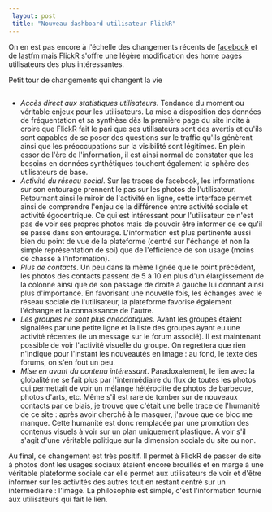 ```yaml
---
 layout: post
 title: "Nouveau dashboard utilisateur FlickR"
---
```


On en est pas encore à l'échelle des changements récents de [facebook](http://facebook.com) et de [lastfm](http://last.fm) mais [FlickR](http://flickr.com) s'offre une légère modification des home pages utilisateurs des plus intéressantes.

Petit tour de changements qui changent la vie

<img src="http://cendres.net/files/flickr.png" alt="" />

- *Accès direct aux statistiques utilisateurs*. Tendance du moment ou véritable enjeux pour les utilisateurs. La mise à disposition des données de fréquentation et sa synthèse dès la première page du site incite à croire que FlickR fait le pari que ses utilisateurs sont des avertis et qu'ils sont capables de se poser des questions sur le traffic qu'ils génèrent ainsi que les préoccupations sur la visibilité sont légitimes. En plein essor de l'ère de l'information, il est ainsi normal de constater que les besoins en données synthétiques touchent également la sphère des utilisateurs de base.
- *Activité du réseau social*. Sur les traces de facebook, les informations sur son entourage prennent le pas sur les photos de l'utilisateur. Retournant ainsi le miroir de l'activité en ligne, cette interface permet ainsi de comprendre l'enjeu de la différence entre activité sociale et activité égocentrique. Ce qui est intéressant pour l'utilisateur ce n'est pas de voir ses propres photos mais de pouvoir être informer de ce qu'il se passe dans son entourage. L'information est plus pertinente aussi bien du point de vue de la plateforme (centré sur l'échange et non la simple représentation de soi) que de l'efficience de son usage (moins de chasse à l'information).
- *Plus de contacts*. Un peu dans la même lignée que le point précédent, les photos des contacts passent de 5 à 10 en plus d'un élargissement de la colonne ainsi que de son passage de droite à gauche lui donnant ainsi plus d'importance. En favorisant une nouvelle fois, les échanges avec le réseau sociale de l'utilisateur, la plateforme favorise également l'échange et la connaissance de l'autre.
- *Les groupes ne sont plus anecdotiques*. Avant les groupes étaient signalées par une petite ligne et la liste des groupes ayant eu une activité récentes (ie un message sur le forum associé). Il est maintenant possible de voir l'activité visuelle du groupe. On regrettera que rien n'indique pour l'instant les nouveautés en image : au fond, le texte des forums, on s'en fout un peu.
- *Mise en avant du contenu intéressant*. Paradoxalement, le lien avec la globalité ne se fait plus par l'intermédiaire du flux de toutes les photos qui permettait de voir un mélange hétéroclite de photos de barbecue, photos d'arts, etc. Même s'il est rare de tomber sur de nouveaux contacts par ce biais, je trouve que c'était une belle trace de l'humanité de ce site : après avoir cherché à le masquer, j'avoue que ce bloc me manque. Cette humanité est donc remplacée par une promotion des contenus visuels à voir sur un plan uniquement plastique. A voir s'il s'agit d'une véritable politique sur la dimension sociale du site ou non.

Au final, ce changement est très positif. Il permet à FlickR de passer de site à photos dont les usages sociaux étaient encore brouillés et en marge à une véritable plateforme sociale car elle permet aux utilisateurs de voir et d'être informer sur les activités des autres tout en restant centré sur un intermédiaire : l'image. La philosophie est simple, c'est l'information fournie aux utilisateurs qui fait le lien.
